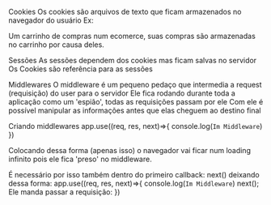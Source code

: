 Cookies
Os cookies são arquivos de texto que ficam armazenados no navegador do usuário
Ex:

Um carrinho de compras num ecomerce, suas compras são armazenadas no carrinho por causa deles.


Sessões
As sessões dependem dos cookies mas ficam salvas no servidor
Os Cookies são referência para as sessões 


Middlewares
O middleware é um pequeno pedaço que intermedia a request (requisição) do user para o servidor
Ele fica rodando durante toda a aplicação como um 'espião', todas as requisições passam por ele
Com ele é possível manipular as informações antes que elas cheguem ao destino final 

Criando middlewares
    app.use((req, res, next)=>{
        console.log(`Im Middleware`)
    })

Colocando dessa forma (apenas isso) o navegador vai ficar num loading infinito pois ele fica 'preso' no middleware.

É necessário por isso também dentro do primeiro callback: next() deixando dessa forma:
    app.use((req, res, next)=>{
        console.log(`Im Middleware`)
        next();  Ele manda passar a requisição:
    })



